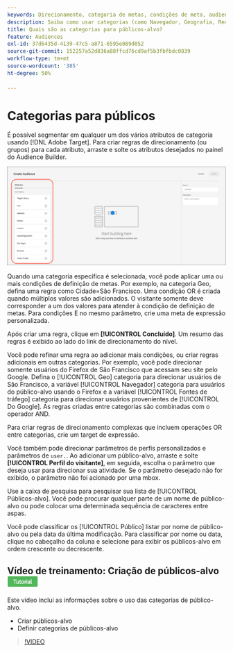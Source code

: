 ```yaml
---
keywords: Direcionamento, categoria de metas, condições de meta, audience manager, parâmetros de perfil personalizados, perfil do visitante, parâmetros de usuário personalizado, regras de metas
description: Saiba como usar categorias (como Navegador, Geografia, Rede, Sistema operacional, Perfil do visitante) para direcionar conteúdo.
title: Quais são as categorias para públicos-alvo?
feature: Audiences
exl-id: 37d6435d-4139-47c5-a871-6595e089d052
source-git-commit: 152257a52d836a88ffcd76cd9af5b3fbfbdc0839
workflow-type: tm+mt
source-wordcount: '385'
ht-degree: 50%

---
```


# Categorias para públicos

É possível segmentar em qualquer um dos vários atributos de categoria usando [!DNL Adobe Target]. Para criar regras de direcionamento (ou grupos) para cada atributo, arraste e solte os atributos desejados no painel do Audience Builder.

![Atributos para públicos](/help/main/c-target/c-audiences/assets/attributes.png)

Quando uma categoria específica é selecionada, você pode aplicar uma ou mais condições de definição de metas. Por exemplo, na categoria Geo, defina uma regra como Cidade=São Francisco. Uma condição OR é criada quando múltiplos valores são adicionados. O visitante somente deve corresponder a um dos valores para atender à condição de definição de metas. Para condições E no mesmo parâmetro, crie uma meta de expressão personalizada.

Após criar uma regra, clique em **[!UICONTROL Concluído]**. Um resumo das regras é exibido ao lado do link de direcionamento do nível.

Você pode refinar uma regra ao adicionar mais condições, ou criar regras adicionais em outras categorias. Por exemplo, você pode direcionar somente usuários do Firefox de São Francisco que acessam seu site pelo Google. Defina o [!UICONTROL Geo] categoria para direcionar usuários de São Francisco, a variável [!UICONTROL Navegador] categoria para usuários do público-alvo usando o Firefox e a variável [!UICONTROL Fontes de tráfego] categoria para direcionar usuários provenientes de [!UICONTROL Do Google]. As regras criadas entre categorias são combinadas com o operador AND.

Para criar regras de direcionamento complexas que incluem operações OR entre categorias, crie um target de expressão.

Você também pode direcionar parâmetros de perfis personalizados e parâmetros de `user.`. Ao adicionar um público-alvo, arraste e solte **[!UICONTROL Perfil do visitante]**, em seguida, escolha o parâmetro que deseja usar para direcionar sua atividade. Se o parâmetro desejado não for exibido, o parâmetro não foi acionado por uma mbox.

Use a caixa de pesquisa para pesquisar sua lista de [!UICONTROL Públicos-alvo]. Você pode procurar qualquer parte de um nome de público-alvo ou pode colocar uma determinada sequência de caracteres entre aspas.

Você pode classificar os [!UICONTROL Público] listar por nome de público-alvo ou pela data da última modificação. Para classificar por nome ou data, clique no cabeçalho da coluna e selecione para exibir os públicos-alvo em ordem crescente ou decrescente.

## Vídeo de treinamento: Criação de públicos-alvo ![Selo do tutorial](/help/main/assets/tutorial.png)

Este vídeo inclui as informações sobre o uso das categorias de público-alvo.

* Criar públicos-alvo
* Definir categorias de públicos-alvo

>[!VIDEO](https://video.tv.adobe.com/v/17392)
